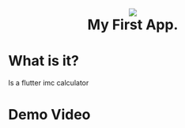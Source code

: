 <h1 align="center">
  <img src="https://aptude.com/wp-content/uploads/2018/03/flutter_logo.png" /><br />
  My First App.
</h1>

# What is it?
Is a flutter imc calculator

# Demo Video
